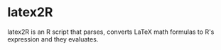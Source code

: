 # latex2R
latex2R is an R script that parses, converts LaTeX math formulas to R's expression and they evaluates.
